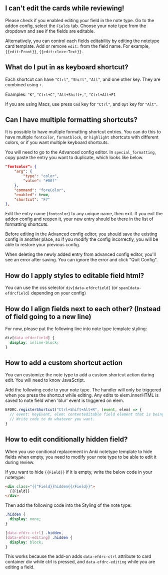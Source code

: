 ## I can't edit the cards while reviewing!

Please check if you enabled editing your field in the note type. Go to the addon config, select the `Fields` tab. Choose your note type from the dropdown and see if the fields are editable.

Alternatively, you can control each fields editability by editing the notetype card template. Add or remove `edit:` from the field name. For example, `{{edit:Front}}`, `{{edit:cloze:Text}}`.

## What do I put in as keyboard shortcut?

Each shortcut can have `"Ctrl"`, `"Shift"`, `"Alt"`, and one other key. They are combined using `+`.

Examples: `"K"`, `"Ctrl+C"`, `"Alt+Shift+,"`, `"Ctrl+Alt+F1`

If you are using Macs, use press `Cmd` key for `"Ctrl"`, and `Opt` key for `"Alt"`.

## Can I have multiple formatting shortcuts?

It is possible to have multiple formatting shortcut entries. You can do this to have multiple `fontcolor`, `formatblock`, or `highlight` shortcuts with different colors, or if you want multiple keyboard shortcuts.

You will need to go to the Advanced config editor. In `special_formatting`, copy paste the entry you want to duplicate, which looks like below.

```json
"fontcolor": {
    "arg": {
        "type": "color",
        "value": "#00f"
    },
    "command": "foreColor",
    "enabled": true,
    "shortcut": "F7"
},
```

Edit the entry name (`fontcolor`) to any unique name, then exit. If you exit the addon config and reopen it, your new entry should be there in the list of formatting shortcuts.

Before editing in the Advanced config editor, you should save the existing config in another place, so if you modify the config incorrectly, you will be able to restore your previous config.

When deleting the newly added entry from advanced config editor, you'll see an error after saving. You can ignore the error and click "Quit Config".

## How do I apply styles to editable field html?

You can use the css selector `div[data-efdrcfield]` (or `span[data-efdrcfield]` depending on your config)

## How do I align fields next to each other? (Instead of field going to a new line)

For now, please put the following line into note type template styling:

```css
div[data-efdrcfield] {
  display: inline-block;
}
```

## How to add a custom shortcut action

You can customize the note type to add a custom shortcut action during edit. You will need to know JavaScript. 

Add the following code to your note type. The handler will only be triggered when you press the shortcut while editing.
Any edits to elem.innerHTML is saved to note field when 'blur' event is triggered on elem.

```javascript
EFDRC.registerShortcut("Ctrl+Shift+Alt+R", (event, elem) => {
  // event: KeyEvent, elem: contenteditable field element that is being edited
  // Write code to do whatever you want.
}
```

## How to edit conditionally hidden field?

When you use conitional replacement in Anki notetype template to hide fields when empty,
you need to modify your note type to be able to edit it during review.

If you want to hide `{{Field}}` if it is empty, write the below code in your notetype:

```html
<div class="{{^Field}}hidden{{/Field}}">
  {{Field}}
</div>
```

Then add the following code into the Styling of the note type:

```css
.hidden {
  display: none;
}

[data-efdrc-ctrl] .hidden,
[data-efdrc-editing] .hidden {
  display: block;
}
```

This works because the add-on adds `data-efdrc-ctrl` attribute to card container div while ctrl is pressed,
and `data-efdrc-editing` while you are editing a field.
